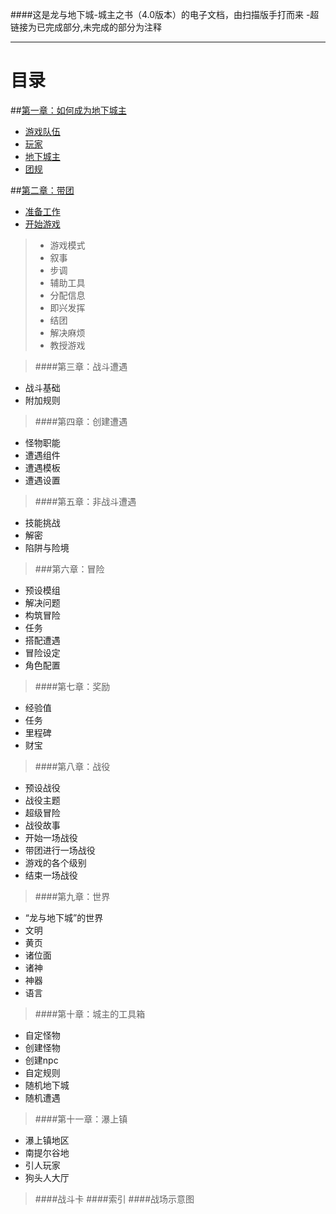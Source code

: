 ####这是龙与地下城-城主之书（4.0版本）的电子文档，由扫描版手打而来
    -超链接为已完成部分,未完成的部分为注释
    
----
    
# 目录



##[第一章：如何成为地下城主](_character/C1/0如何成为一名地下城主.md)
- [游戏队伍](_character/C1/1游戏队伍.md)
- [玩家](_character/C1/2玩家.md)
- [地下城主](_character/C1/3地下城主.md)
- [团规](_character/C1/4团规.md)


##[第二章：带团](_character/C2/0带团.md)

- [准备工作](_character/C2/1准备工作.md)
- [开始游戏](_character/C2/2开始游戏.md)
>- 游戏模式
>- 叙事
>- 步调
>- 辅助工具
>- 分配信息
>- 即兴发挥
>- 结团
>- 解决麻烦
>- 教授游戏

>####第三章：战斗遭遇
- 战斗基础
- 附加规则

>####第四章：创建遭遇
- 怪物职能
- 遭遇组件
- 遭遇模板
- 遭遇设置

>####第五章：非战斗遭遇
- 技能挑战
- 解密
- 陷阱与险境

>###第六章：冒险
- 预设模组
- 解决问题
- 构筑冒险
- 任务
- 搭配遭遇
- 冒险设定
- 角色配置

>####第七章：奖励
- 经验值
- 任务
- 里程碑
- 财宝

>####第八章：战役
- 预设战役
- 战役主题
- 超级冒险
- 战役故事
- 开始一场战役
- 带团进行一场战役
- 游戏的各个级别
- 结束一场战役

>####第九章：世界
- “龙与地下城”的世界
- 文明
- 黄页
- 诸位面
- 诸神
- 神器
- 语言

>####第十章：城主的工具箱
- 自定怪物
- 创建怪物
- 创建npc
- 自定规则
- 随机地下城
- 随机遭遇

>####第十一章：瀑上镇
- 瀑上镇地区
- 南提尔谷地
- 引人玩家
- 狗头人大厅

>####战斗卡
>####索引
>####战场示意图














